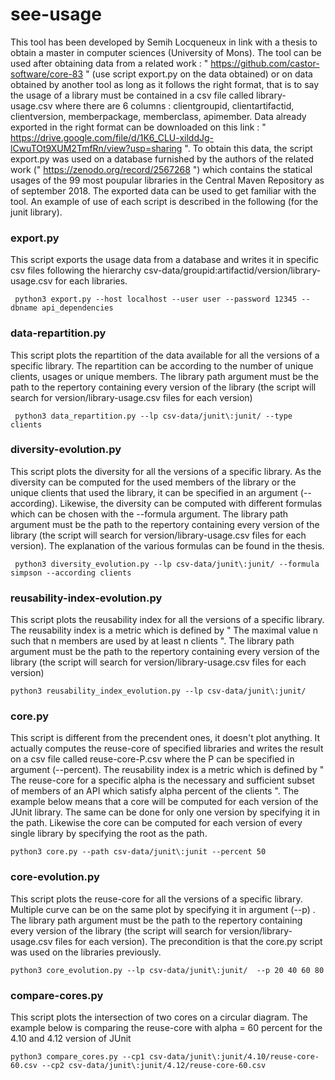 # see-usage
This tool has been developed by Semih Locqueneux in link with a thesis to obtain a master in computer sciences (University of Mons). The tool can be used after obtaining data from a related work : " https://github.com/castor-software/core-83 " (use script export.py on the data obtained) or on data obtained by another tool as long as it follows the right format, that is to say the usage of a library must be contained in a csv file called library-usage.csv where there are 6 columns : clientgroupid, clientartifactid, clientversion, memberpackage, memberclass, apimember. Data already exported in the right format can be downloaded on this link : " https://drive.google.com/file/d/1K6_CLU-xilddJg-lCwuTOt9XUM2TmfRn/view?usp=sharing ". To obtain this data, the script export.py was used on a database furnished by the authors of the related work (" https://zenodo.org/record/2567268 ") which contains the statical usages of the 99 most poupular libraries in the Central Maven Repository as of september 2018. The exported data can be used to get familiar with the tool. An example of use of each script is described in the following (for the junit library).

### export.py
This script exports the usage data from a database and writes it in specific csv files following the hierarchy csv-data/groupid:artifactid/version/library-usage.csv for each libraries.
```
 python3 export.py --host localhost --user user --password 12345 --dbname api_dependencies

```

### data-repartition.py

This script plots the repartition of the data available for all the versions of a specific library. The repartition can be according to the number of unique clients, usages or unique members. The library path argument must be the path to the repertory containing every version of the library (the script will search for version/library-usage.csv files for each version)

```
 python3 data_repartition.py --lp csv-data/junit\:junit/ --type clients

```

### diversity-evolution.py

This script plots the diversity for all the versions of a specific library. As the diversity can be computed for the used members of the library or the unique clients that used the library, it can be specified in an argument (--according). Likewise, the diversity can be computed with different formulas which can be chosen with the --formula argument. The library path argument must be the path to the repertory containing every version of the library (the script will search for version/library-usage.csv files for each version). The explanation of the various formulas can be found in the thesis.

```
 python3 diversity_evolution.py --lp csv-data/junit\:junit/ --formula simpson --according clients

```

### reusability-index-evolution.py

This script plots the reusability index for all the versions of a specific library. The reusability index is a metric which is defined by " The maximal value n such that n members are used by at least n clients ". The library path argument must be the path to the repertory containing every version of the library (the script will search for version/library-usage.csv files for each version)

```
python3 reusability_index_evolution.py --lp csv-data/junit\:junit/

```

### core.py

This script is different from the precendent ones, it doesn't plot anything. It actually computes the reuse-core of specified libraries and writes the result on a csv file called reuse-core-P.csv where the P can be specified in argument (--percent). The reusability index is a metric which is defined by " The reuse-core for a specific alpha is the necessary and sufficient subset of members of an API which satisfy alpha percent of the clients ". The example below means that a core will be computed for each version of the JUnit library. The same can be done for only one version by specifying it in the path. Likewise the core can be computed for each version of every single library by specifying the root as the path.

```
python3 core.py --path csv-data/junit\:junit --percent 50

```

### core-evolution.py

This script plots the reuse-core for all the versions of a specific library. Multiple curve can be on the same plot by specifying it in argument (--p) . The library path argument must be the path to the repertory containing every version of the library (the script will search for version/library-usage.csv files for each version). The precondition is that the core.py script was used on the libraries previously.

```
python3 core_evolution.py --lp csv-data/junit\:junit/  --p 20 40 60 80

```

### compare-cores.py

This script plots the intersection of two cores on a circular diagram. The example below is comparing the reuse-core with alpha = 60 percent for the 4.10 and 4.12 version of JUnit

```
python3 compare_cores.py --cp1 csv-data/junit\:junit/4.10/reuse-core-60.csv --cp2 csv-data/junit\:junit/4.12/reuse-core-60.csv

```
